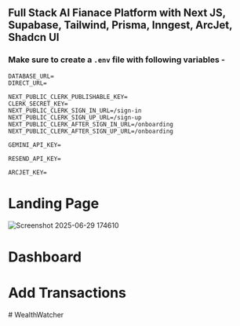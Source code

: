 ## Full Stack AI Fianace Platform with Next JS, Supabase, Tailwind, Prisma, Inngest, ArcJet, Shadcn UI 

### Make sure to create a `.env` file with following variables -

```
DATABASE_URL=
DIRECT_URL=

NEXT_PUBLIC_CLERK_PUBLISHABLE_KEY=
CLERK_SECRET_KEY=
NEXT_PUBLIC_CLERK_SIGN_IN_URL=/sign-in
NEXT_PUBLIC_CLERK_SIGN_UP_URL=/sign-up
NEXT_PUBLIC_CLERK_AFTER_SIGN_IN_URL=/onboarding
NEXT_PUBLIC_CLERK_AFTER_SIGN_UP_URL=/onboarding

GEMINI_API_KEY=

RESEND_API_KEY=

ARCJET_KEY=
```

# Landing Page

![Screenshot 2025-06-29 174610](https://github.com/user-attachments/assets/458c6a9f-0c39-4267-bbb6-b6bb380cbffb)


# Dashboard




# Add Transactions



#   W e a l t h W a t c h e r 
 
 
